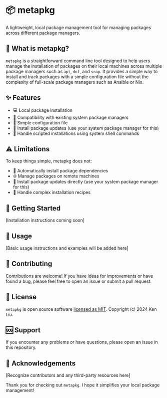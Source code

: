 # 📦 metapkg

A lightweight, local package management tool for managing packages across different package managers.

## 🤔 What is metapkg?

`metapkg` is a straightforward command line tool designed to help users manage the installation of packages on their local machines across multiple package managers such as `apt`, `dnf`, and `snap`. It provides a simple way to install and track packages with a simple configuration file without the complexity of full-scale package managers such as Ansible or Nix.

## ✨ Features

- 💻 Local package installation
- 🤝 Compatibility with existing system package managers
- 📘 Simple configuration file
- 🔄 Install package updates (use your system package manager for this)
- 🧪 Handle scripted installations using system shell commands

## ⚠️ Limitations

To keep things simple, metapkg does not:

- 🚫 Automatically install package dependencies
- 🌐 Manage packages on remote machines
- 🔄 Install package updates directly (use your system package manager for this)
- 🧪 Handle complex installation recipes

## 🚀 Getting Started

[Installation instructions coming soon]

## 📘 Usage

[Basic usage instructions and examples will be added here]

## 🤝 Contributing

Contributions are welcome! If you have ideas for improvements or have found a bug, please feel free to open an issue or submit a pull request.

## 📜 License

`metapkg` is open source software [licensed as MIT](LICENSE). Copyright (c) 2024 Ken Liu.

## 🆘 Support

If you encounter any problems or have questions, please open an issue in this repository.   

## 👏 Acknowledgements

[Recognize contributors and any third-party resources here]

Thank you for checking out `metapkg`. I hope it simplifies your local package management!